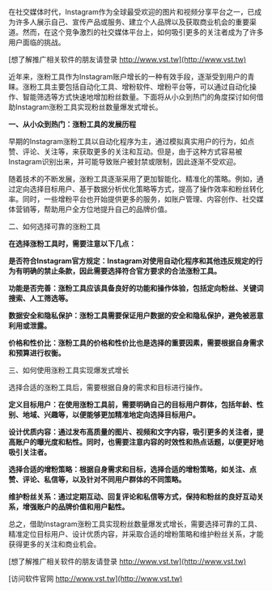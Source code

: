 在社交媒体时代，Instagram作为全球最受欢迎的图片和视频分享平台之一，已成为许多人展示自己、宣传产品或服务、建立个人品牌以及获取商业机会的重要渠道。然而，在这个竞争激烈的社交媒体平台上，如何吸引更多的关注者成为了许多用户面临的挑战。

[想了解推广相关软件的朋友请登录 http://www.vst.tw](http://www.vst.tw)

近年来，涨粉工具作为Instagram账户增长的一种有效手段，逐渐受到用户的青睐。涨粉工具主要包括自动化工具、增粉软件、增粉平台等，可以通过自动化操作、智能筛选等方式快速地增加粉丝数量。下面将从小众到热门的角度探讨如何借助Instagram涨粉工具实现粉丝数量爆发式增长。

**一、从小众到热门：涨粉工具的发展历程**

早期的Instagram涨粉工具以自动化程序为主，通过模拟真实用户的行为，如点赞、评论、关注等，来获取更多的关注和互动。但是，由于这种方式容易被Instagram识别出来，并可能导致账户被封禁或限制，因此逐渐不受欢迎。

随着技术的不断发展，涨粉工具逐渐采用了更加智能化、精准化的策略。例如，通过定向选择目标用户、基于数据分析优化策略等方式，提高了操作效率和粉丝转化率。同时，一些增粉平台也开始提供更多的服务，如账户管理、内容创作、社交媒体营销等，帮助用户全方位地提升自己的品牌价值。

二、如何选择可靠的涨粉工具

**在选择涨粉工具时，需要注意以下几点：**

**是否符合Instagram官方规定：Instagram对使用自动化程序和其他违反规定的行为有明确的禁止条款，因此需要选择符合官方要求的合法涨粉工具。**

**功能是否完善：涨粉工具应该具备良好的功能和操作体验，包括定向粉丝、关键词搜索、人工筛选等。**

**数据安全和隐私保护：涨粉工具需要保证用户数据的安全和隐私保护，避免被恶意利用或泄露。**

**价格和性价比：涨粉工具的价格和性价比也是选择的重要因素，需要根据自身需求和预算进行权衡。**

三、如何使用涨粉工具实现爆发式增长

选择合适的涨粉工具后，需要根据自身的需求和目标进行操作。

**定义目标用户：在使用涨粉工具前，需要明确自己的目标用户群体，包括年龄、性别、地域、兴趣等，以便能够更加精准地定向选择目标用户。**

**设计优质内容：通过发布高质量的图片、视频和文字内容，吸引更多的关注者，提高账户的曝光度和粘性。同时，也需要注意内容的时效性和热点话题，以便更好地吸引关注者。**

**选择合适的增粉策略：根据自身需求和目标，选择合适的增粉策略，如关注、点赞、评论、私信等，以及针对不同用户群体的不同策略。**

**维护粉丝关系：通过定期互动、回复评论和私信等方式，保持和粉丝的良好互动关系，增强账户的品牌价值和用户黏性。**

总之，借助Instagram涨粉工具实现粉丝数量爆发式增长，需要选择可靠的工具、精准定位目标用户、设计优质内容，并采取合适的增粉策略和维护粉丝关系，才能获得更多的关注和商业机会。

[想了解推广相关软件的朋友请登录 http://www.vst.tw](http://www.vst.tw)


[访问软件官网 http://www.vst.tw](http://www.vst.tw)
